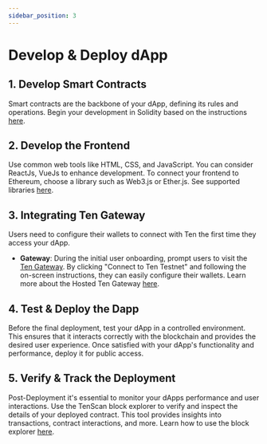 ```yaml
---
sidebar_position: 3
---
```


# Develop & Deploy dApp

## 1. Develop Smart Contracts

Smart contracts are the backbone of your dApp, defining its rules and operations. Begin your development in Solidity
based on the instructions [here](/docs/getting-started/for-developers/explore-contracts-in-ten).

## 2. Develop the Frontend

Use common web tools like HTML, CSS, and JavaScript. You can consider ReactJs, VueJs to enhance development. To connect
your frontend to Ethereum, choose a library such as Web3.js or Ether.js. See supported libraries [here](#).

## 3. Integrating Ten Gateway

Users need to configure their wallets to connect with Ten the first time they access your dApp.

- **Gateway**: During the initial user onboarding, prompt users to visit the [Ten Gateway](https://testnet.ten.xyz/). By
  clicking "Connect to Ten Testnet" and following the on-screen instructions, they can easily configure their wallets.
  Learn more about the Hosted Ten Gateway [here](/docs/tools-infrastructure/hosted-gateway).

## 4. Test & Deploy the Dapp

Before the final deployment, test your dApp in a controlled environment. This ensures that it interacts correctly with
the blockchain and provides the desired user experience. Once satisfied with your dApp's functionality and performance,
deploy it for public access.

## 5. Verify & Track the Deployment

Post-Deployment it's essential to monitor your dApps performance and user interactions. Use the TenScan block explorer
to verify and inspect the details of your deployed contract. This tool provides insights into transactions, contract
interactions, and more. Learn how to use the block explorer [here](/docs/tools-infrastructure/obscuroscan).
